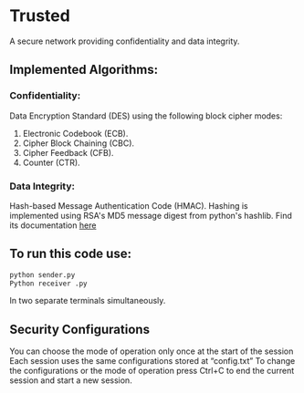 # Trusted
A secure network providing confidentiality and data integrity.
## Implemented Algorithms:
### Confidentiality:
Data Encryption Standard (DES) using the following block cipher modes:
1. Electronic Codebook (ECB).
2. Cipher Block Chaining (CBC).
3. Cipher Feedback (CFB).
4. Counter (CTR).
### Data Integrity:
Hash-based Message Authentication Code (HMAC).
Hashing is implemented using RSA's MD5 message digest from python's hashlib. Find its documentation [here](https://docs.python.org/3/library/hashlib.html)
## To run this code use:
```sh
python sender.py
Python receiver .py 
```
In two separate terminals simultaneously.
## Security Configurations
You can choose the mode of operation only once at the start of the session
Each session uses the same configurations stored at “config.txt”
To change the configurations or the mode of operation press Ctrl+C to end the current session and start a new session.

